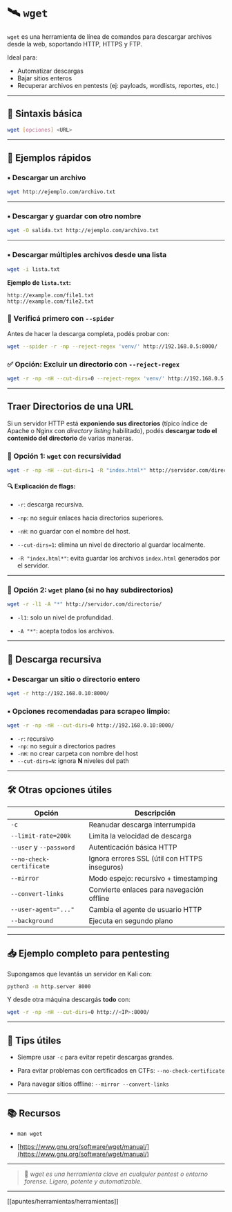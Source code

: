 # 🛰️ `wget`

`wget` es una herramienta de línea de comandos para descargar archivos desde la web, soportando HTTP, HTTPS y FTP.

Ideal para:
- Automatizar descargas
- Bajar sitios enteros
- Recuperar archivos en pentests (ej: payloads, wordlists, reportes, etc.)

---

## 📌 Sintaxis básica

```bash
wget [opciones] <URL>
````

---

## 🔹 Ejemplos rápidos

### ▪ Descargar un archivo

```bash
wget http://ejemplo.com/archivo.txt
```

---

### ▪ Descargar y guardar con otro nombre

```bash
wget -O salida.txt http://ejemplo.com/archivo.txt
```

---

### ▪ Descargar múltiples archivos desde una lista

```bash
wget -i lista.txt
```

**Ejemplo de `lista.txt`:**

```
http://example.com/file1.txt
http://example.com/file2.txt
```

### 🧪 Verificá primero con `--spider`

Antes de hacer la descarga completa, podés probar con:
```sh
wget --spider -r -np --reject-regex 'venv/' http://192.168.0.5:8000/
```

### ✅ Opción: Excluir un directorio con `--reject-regex`

```sh
wget -r -np -nH --cut-dirs=0 --reject-regex 'venv/' http://192.168.0.5:8000/
```


---
## Traer Directorios de una URL

Si un servidor HTTP está **exponiendo sus directorios** (típico índice de Apache o Nginx con _directory listing_ habilitado), podés **descargar todo el contenido del directorio** de varias maneras.
### 🔹 Opción 1: `wget` con recursividad

```bash
wget -r -np -nH --cut-dirs=1 -R "index.html*" http://servidor.com/directorio/
```

#### 🔍 Explicación de flags:

- `-r`: descarga recursiva.
    
- `-np`: no seguir enlaces hacia directorios superiores.
    
- `-nH`: no guardar con el nombre del host.
    
- `--cut-dirs=1`: elimina un nivel de directorio al guardar localmente.
    
- `-R "index.html*"`: evita guardar los archivos `index.html` generados por el servidor.
    

---

### 🔹 Opción 2: `wget` plano (si no hay subdirectorios)

```bash
wget -r -l1 -A "*" http://servidor.com/directorio/
```

- `-l1`: solo un nivel de profundidad.
    
- `-A "*"`: acepta todos los archivos.
    
---

## 🔸 Descarga recursiva

### ▪ Descargar un sitio o directorio entero

```bash
wget -r http://192.168.0.10:8000/
```

### ▪ Opciones recomendadas para scrapeo limpio:

```bash
wget -r -np -nH --cut-dirs=0 http://192.168.0.10:8000/
```

- `-r`: recursivo
- `-np`: no seguir a directorios padres
- `-nH`: no crear carpeta con nombre del host
- `--cut-dirs=N`: ignora **N** niveles del path

---

## 🛠️ Otras opciones útiles

|Opción|Descripción|
|---|---|
|`-c`|Reanudar descarga interrumpida|
|`--limit-rate=200k`|Limita la velocidad de descarga|
|`--user` y `--password`|Autenticación básica HTTP|
|`--no-check-certificate`|Ignora errores SSL (útil con HTTPS inseguros)|
|`--mirror`|Modo espejo: recursivo + timestamping|
|`--convert-links`|Convierte enlaces para navegación offline|
|`--user-agent="..."`|Cambia el agente de usuario HTTP|
|`--background`|Ejecuta en segundo plano|

---

## 📥 Ejemplo completo para pentesting

Supongamos que levantás un servidor en Kali con:

```bash
python3 -m http.server 8000
```

Y desde otra máquina descargás **todo** con:

```bash
wget -r -np -nH --cut-dirs=0 http://<IP>:8000/
```

---

## 🧠 Tips útiles

- Siempre usar `-c` para evitar repetir descargas grandes.
    
- Para evitar problemas con certificados en CTFs: `--no-check-certificate`
    
- Para navegar sitios offline: `--mirror --convert-links`
    

---

## 📚 Recursos

- `man wget`
    
- [https://www.gnu.org/software/wget/manual/](https://www.gnu.org/software/wget/manual/)
    

---

> 📌 _wget es una herramienta clave en cualquier pentest o entorno forense. Ligero, potente y automatizable._

---
[[apuntes/herramientas/herramientas]]